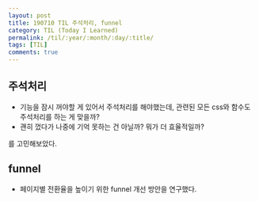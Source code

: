 ```yaml
---
layout: post
title: 190710 TIL 주석처리, funnel
category: TIL (Today I Learned)
permalink: /til/:year/:month/:day/:title/
tags: [TIL]
comments: true
---
```


## **주석처리** 
- 기능을 잠시 꺼야할 게 있어서 주석처리를 해야했는데, 관련된 모든 css와 함수도 주석처리를 하는 게 맞을까?
- 괜히 껐다가 나중에 기억 못하는 건 아닐까? 뭐가 더 효율적일까?

를 고민해보았다.

## **funnel**
- 페이지별 전환율을 높이기 위한 funnel 개선 방안을 연구했다. 
